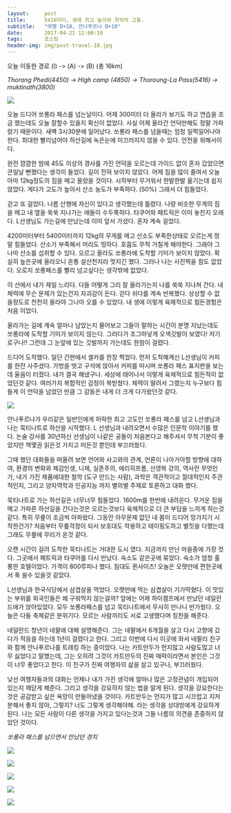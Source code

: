 ```yaml
---
layout:	    post
title: 	    5416미터, 생애 최고 높이와 최악의 고통.
subtitle:   "여행 D+18, 안나푸르나 D+10"
date:       2017-04-21 12:00:10 
tags:       포스팅
header-img: img/post-travel-18.jpg
---
```


오늘 이동한 경로 (I) -> (A) -> (B) (총 16km)  

*Thorang Phedi(4450) -> High camp (4850) -> Thoroung-La Pass(5416) -> muktinath(3800)*

![](/img/170421-maps.png)


오늘 드디어 쏘롱라 패스를 넘는날이다. 어제 300미터 더 올라가 보기도 하고 연습을 조금 했는데도 오늘 잘할수 있을지 확신이 없었다. 사실 어제 올라간 언덕만해도 정말 가파랐기 때문이다. 새벽 3시30분에 일어났다. 쏘롱라 패스를 넘을때는 엄청 일찍일어나야 한다. 최대한 빨리넘어야 하산길에 녹은눈에 미끄러지지 않을 수 있다. 안전을 위해서이다.

완전 깜깜한 밤에 45도 이상의 경사를 가진 언덕을 오르는데 가이드 없이 혼자 갔었으면 큰일날 뻔했다는 생각이 들었다. 길이 전혀 보이지 않았다. 어제 짐을 많이 줄여서 오늘 아마 12kg정도의 짐을 메고 올랐을 것이다. 시작부터 무거워서 한발한발 옮기는데 쉽지 않았다. 게다가 고도가 높아서 산소 농도가 부족하다. (50%) 그래서 더 힘들었다.

걷고 또 걸었다. 나름 산행에 자신이 있다고 생각했는데 틀렸다. 나랑 비슷한 무게의 짐을 메고 내 옆을 쑥쑥 지나가는 애들이 수두룩하다. 타쿠어와 패트릭은 이미 놓친지 오래다. L선생님도 가는길에 만났는데 이미 앞서 가셨다. 혼자 계속 걸었다.

4200미터부터 5400미터까지 12kg의 무게를 메고 산소도 부족한상태로 오르는게 정말 힘들었다. 산소가 부족해서 머리도 띵하다. 호흡도 무척 거칠게 해야한다. 그래야 그나마 산소를 섭취할 수 있다. 오르고 올라도 쏘롱라에 도착할 기미가 보이지 않았다. 확실히 높은곳에 올라오니 온통 설산천지라 멋지긴 했다. 그러나 나는 사진찍을 힘도 없었다. 오로지 쏘롱패스를 빨리 넘고싶다는 생각밖에 없었다.

이 산에서 내가 제일 느리다. 다들 어떻게 그리 잘 올라가는지 나를 쑥쑥 지나쳐 간다. 내 체력에 무슨 문제가 있는건지 자괴감이 든다. 걷다 쉬다를 계속 반복했다. 상상할 수 없을정도로 천천히 올라야 그나마 오를 수 있었다. 내 생에 이렇게 육체적으로 힘든경험은 처음 이었다.

올라가는 길에 계속 얼마나 남았는지 물어보고 그들이 말하는 시간이 분명 지났는데도 쏘롱라에 도착할 기미가 보이지 않는다. 그러다가 조그마낳게 오색깃발이 보였다! 저기로구나!! 그런데 그 눈앞에 있는 깃발까지 가는데도 한참이 걸렸다.

드디어 도착했다. 일단 간판에서 셀카를 한장 찍었다. 먼저 도착해계신 L선생님이 커피를 한잔 사주셨다. 가방을 벗고 구석에 앉아서 커피를 마시며 쏘롱라 패스 표지판을 보는데 울음이 터졌다. 내가 결국 해냈구나. 세상에 태어나서 이렇게 육체적으로 힘든적이 없었던것 같다. 여러가지 복합적인 감정이 복받쳤다. 체력이 딸려서 그랬는지 누구보다 힘들게 이 언덕을 넘었던 만큼 그 감동은 내게 더 크게 다가왔던것 같다.

![](/img/170421-thoroung.jpg)


안나푸르나가 우리같은 일반인에게 허락한 최고 고도인 쏘롱라 패스를 넘고 L선생님과 나는 묵티나트로 하산을 시작했다. L 선생님과 내려오면서 수많은 인문학 이야기를 했다. 논술 강사를 30년하신 선생님이 나같은 공돌이 처음본다고 해주셔서 무척 기분이 좋았지만 책몇권 읽은것 가지고 떠든것 뿐인데 부끄러웠다.

그때 했던 대화들을 떠올려 보면 언어와 사고와의 관계, 언론이 나아가야할 방향에 대하여, 환경의 변화와 체감인생, 니체, 실존주의, 에리히프롬, 신영복 강의, 역사란 무엇인가, 내가 가진 제품에대한 철학 (도구 만드는 사람), 과학은 객관적이고 절대적인지 주관적인지, 그리고 양자역학과 인공지능 까지 별의별 주제로 토론하고 대화 했다.

묵티나트로 가는 하산길은 너무너무 힘들었다. 1600m를 한번에 내려온다. 무거운 짐을 메고 가파른 하산길을 간다는것은 오르는것보다 육체적으로 더 큰 부담을 느끼게 하는것 같다. 특히 무릎이 조금씩 아파왔다. 그동안 아무문제 없던 내 몸이 드디어 망가지기 시작한건가? 처음부터 무릎걱정이 되서 보호대도 착용하고 테이핑도하고 별짓을 다했는데 그래도 무릎에 무리가 온것 같다.

오랜 시간이 걸려 도착한 묵티나트는 거대한 도시 였다. 지금까지 만난 마을중에 가장 컷다. 그곳에서 패트릭과 타쿠어를 다시 만났다. 숙소도 같은곳에 묶었다. 숙소가 엄청 훌룽한 호텔이었다. 가격이 800루피나 했다. 침대도 퀸사이즈! 오늘은 오랫만에 편한곳에서 푹 쉴수 있을것 같았다.

L선생님과 한국식당에서 삼겹살을 먹었다. 오랫만에 먹는 삼겹살이 기가막혔다. 이 맛있는 부위를 외국인들은 왜 구워먹지 않는걸까? 앞에는 어제 하이캠프에서 만났던 네덜란드애가 앉아있었다. 모두 쏘롱라패스를 넘고 묵티나트에서 무사히 만나니 반가웠다. 오늘은 다들 축제같은 분위기다. 모르는 사람끼리도 서로 고생했다며 칭찬을 해준다.

네덜란드 청년이 네팔애 대해 설명해준다. 그는 네팔에서 6개월을 살고 다시 고향에 갔다가 적응을 하는데 1년이 걸렸다고 한다. 그리고 이번에 다시 이곳에 와서 네팔리 친구와 함께 안나푸르나를 트레킹 하는 중이었다. 나는 카트만두가 먼지많고 사람도많고 너무 싫었다고 말했는데, 그는 오히려 그것이 카트만두의 진짜 매력이라면서 본인은 그것이 너무 좋았다고 한다. 이 친구가 진짜 여행자의 삶을 살고 있구나, 부끄러웠다.

낮선 여행자들과의 대화는 언제나 내가 가진 생각에 얼마나 많은 고정관념이 개입되어 있는지 깨닫게 해준다. 그리고 생각을 강요하지 않는 법을 알게 된다. 생각을 강요한다는것은 공감받고 싶은 욕망이 만들어냈을 것이다. 카트만두는 먼지가 많고 시끄럽고 지저분해서 좋지 않아, 그렇지? 너도 그렇게 생각해야해. 라는 생각을 상대방에게 강요하게 된다. 나는 모든 사람이 다른 생각을 가지고 있다는것과 그들 나름의 의견을 존중하지 않았던 것이다.

*쏘롱라 패스를 넘으면서 만났던 경치*

![](/img/170421-t1.jpg)

![](/img/170421-t2.jpg)

![](/img/170421-t3.jpg)

![](/img/170421-t4.jpg)

![](/img/170421-t5.jpg)


